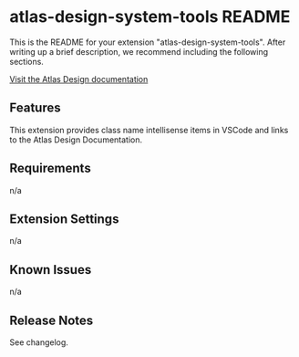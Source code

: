 # atlas-design-system-tools README

This is the README for your extension "atlas-design-system-tools". After writing up a brief description, we recommend including the following sections.

[Visit the Atlas Design documentation](https://design.docs.microsoft.com/)

## Features

This extension provides class name intellisense items in VSCode and links to the Atlas Design Documentation.

## Requirements

n/a

## Extension Settings

n/a

## Known Issues

n/a

## Release Notes

See changelog.
